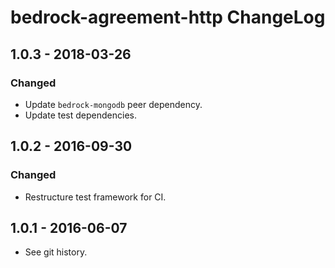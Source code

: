 # bedrock-agreement-http ChangeLog

## 1.0.3 - 2018-03-26

### Changed
- Update `bedrock-mongodb` peer dependency.
- Update test dependencies.

## 1.0.2 - 2016-09-30

### Changed
- Restructure test framework for CI.

## 1.0.1 - 2016-06-07

- See git history.

